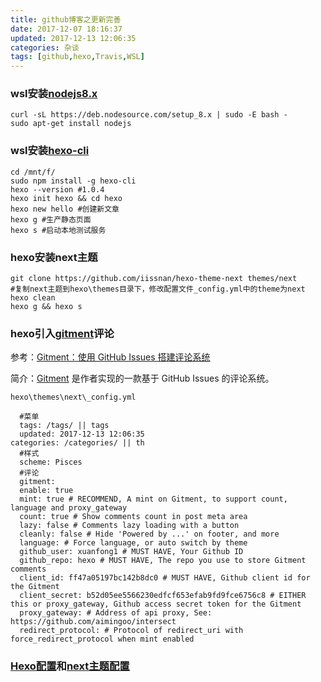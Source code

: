 ```yaml
---
title: github博客之更新完善
date: 2017-12-07 18:16:37
updated: 2017-12-13 12:06:35categories: 杂谈
tags: [github,hexo,Travis,WSL]
---
```


### wsl安装[nodejs8.x](https://nodejs.org/en/download/)

```shell
curl -sL https://deb.nodesource.com/setup_8.x | sudo -E bash -
sudo apt-get install nodejs
```

### wsl安装[hexo-cli](https://hexo.io/zh-cn/docs/)

```shell
cd /mnt/f/
sudo npm install -g hexo-cli
hexo --version #1.0.4
hexo init hexo && cd hexo
hexo new hello #创建新文章
hexo g #生产静态页面
hexo s #启动本地测试服务
```

### hexo安装next主题

```shell
git clone https://github.com/iissnan/hexo-theme-next themes/next
#复制next主题到hexo\themes目录下，修改配置文件_config.yml中的theme为next
hexo clean
hexo g && hexo s
```



### hexo引入[gitment](https://github.com/imsun/gitment)评论

参考：[Gitment：使用 GitHub Issues 搭建评论系统](https://imsun.net/posts/gitment-introduction/)

简介：[Gitment](https://github.com/imsun/gitment) 是作者实现的一款基于 GitHub Issues 的评论系统。

`hexo\themes\next\_config.yml`

```properties
  #菜单
  tags: /tags/ || tags
  updated: 2017-12-13 12:06:35categories: /categories/ || th
  #样式
  scheme: Pisces
  #评论
  gitment:
  enable: true
  mint: true # RECOMMEND, A mint on Gitment, to support count, language and proxy_gateway
  count: true # Show comments count in post meta area
  lazy: false # Comments lazy loading with a button
  cleanly: false # Hide 'Powered by ...' on footer, and more
  language: # Force language, or auto switch by theme
  github_user: xuanfong1 # MUST HAVE, Your Github ID
  github_repo: hexo # MUST HAVE, The repo you use to store Gitment comments
  client_id: ff47a05197bc142b8dc0 # MUST HAVE, Github client id for the Gitment
  client_secret: b52d05ee5566230edfcf653efab9fd9fce6756c8 # EITHER this or proxy_gateway, Github access secret token for the Gitment
  proxy_gateway: # Address of api proxy, See: https://github.com/aimingoo/intersect
  redirect_protocol: # Protocol of redirect_uri with force_redirect_protocol when mint enabled
```



### [Hexo配置](https://hexo.io/docs/deployment.html)和[next主题配置](http://theme-next.iissnan.com/theme-settings.html#fonts-customization)